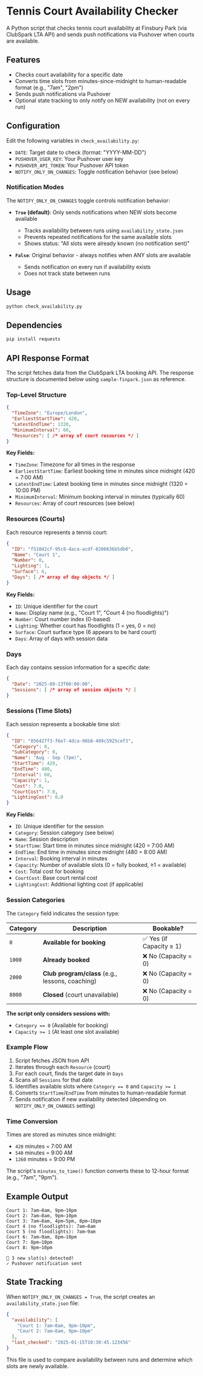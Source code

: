 # Tennis Court Availability Checker

A Python script that checks tennis court availability at Finsbury Park (via ClubSpark LTA API) and sends push notifications via Pushover when courts are available.

## Features

- Checks court availability for a specific date
- Converts time slots from minutes-since-midnight to human-readable format (e.g., "7am", "2pm")
- Sends push notifications via Pushover
- Optional state tracking to only notify on NEW availability (not on every run)

## Configuration

Edit the following variables in `check_availability.py`:

- `DATE`: Target date to check (format: "YYYY-MM-DD")
- `PUSHOVER_USER_KEY`: Your Pushover user key
- `PUSHOVER_API_TOKEN`: Your Pushover API token
- `NOTIFY_ONLY_ON_CHANGES`: Toggle notification behavior (see below)

### Notification Modes

The `NOTIFY_ONLY_ON_CHANGES` toggle controls notification behavior:

- **`True` (default)**: Only sends notifications when NEW slots become available
  - Tracks availability between runs using `availability_state.json`
  - Prevents repeated notifications for the same available slots
  - Shows status: "All slots were already known (no notification sent)"

- **`False`**: Original behavior - always notifies when ANY slots are available
  - Sends notification on every run if availability exists
  - Does not track state between runs

## Usage

```bash
python check_availability.py
```

## Dependencies

```bash
pip install requests
```

## API Response Format

The script fetches data from the ClubSpark LTA booking API. The response structure is documented below using `sample-finpark.json` as reference.

### Top-Level Structure

```json
{
  "TimeZone": "Europe/London",
  "EarliestStartTime": 420,
  "LatestEndTime": 1320,
  "MinimumInterval": 60,
  "Resources": [ /* array of court resources */ ]
}
```

**Key Fields:**
- `TimeZone`: Timezone for all times in the response
- `EarliestStartTime`: Earliest booking time in minutes since midnight (420 = 7:00 AM)
- `LatestEndTime`: Latest booking time in minutes since midnight (1320 = 10:00 PM)
- `MinimumInterval`: Minimum booking interval in minutes (typically 60)
- `Resources`: Array of court resources (see below)

### Resources (Courts)

Each resource represents a tennis court:

```json
{
  "ID": "f51042cf-95c8-4aca-acdf-0206636b5db0",
  "Name": "Court 1",
  "Number": 0,
  "Lighting": 1,
  "Surface": 6,
  "Days": [ /* array of day objects */ ]
}
```

**Key Fields:**
- `ID`: Unique identifier for the court
- `Name`: Display name (e.g., "Court 1", "Court 4 (no floodlights)")
- `Number`: Court number index (0-based)
- `Lighting`: Whether court has floodlights (1 = yes, 0 = no)
- `Surface`: Court surface type (6 appears to be hard court)
- `Days`: Array of days with session data

### Days

Each day contains session information for a specific date:

```json
{
  "Date": "2025-09-13T00:00:00",
  "Sessions": [ /* array of session objects */ ]
}
```

### Sessions (Time Slots)

Each session represents a bookable time slot:

```json
{
  "ID": "056427f3-f6e7-4dca-96b8-409c5925cef3",
  "Category": 0,
  "SubCategory": 0,
  "Name": "Aug - Sep (7pm)",
  "StartTime": 420,
  "EndTime": 480,
  "Interval": 60,
  "Capacity": 1,
  "Cost": 7.0,
  "CourtCost": 7.0,
  "LightingCost": 0.0
}
```

**Key Fields:**
- `ID`: Unique identifier for the session
- `Category`: Session category (see below)
- `Name`: Session description
- `StartTime`: Start time in minutes since midnight (420 = 7:00 AM)
- `EndTime`: End time in minutes since midnight (480 = 8:00 AM)
- `Interval`: Booking interval in minutes
- `Capacity`: Number of available slots (0 = fully booked, ≥1 = available)
- `Cost`: Total cost for booking
- `CourtCost`: Base court rental cost
- `LightingCost`: Additional lighting cost (if applicable)

### Session Categories

The `Category` field indicates the session type:

| Category | Description | Bookable? |
|----------|-------------|-----------|
| `0` | **Available for booking** | ✅ Yes (if Capacity ≥ 1) |
| `1000` | **Already booked** | ❌ No (Capacity = 0) |
| `2000` | **Club program/class** (e.g., lessons, coaching) | ❌ No (Capacity = 0) |
| `8000` | **Closed** (court unavailable) | ❌ No (Capacity = 0) |

**The script only considers sessions with:**
- `Category == 0` (Available for booking)
- `Capacity >= 1` (At least one slot available)

### Example Flow

1. Script fetches JSON from API
2. Iterates through each `Resource` (court)
3. For each court, finds the target date in `Days`
4. Scans all `Sessions` for that date
5. Identifies available slots where `Category == 0` and `Capacity >= 1`
6. Converts `StartTime`/`EndTime` from minutes to human-readable format
7. Sends notification if new availability detected (depending on `NOTIFY_ONLY_ON_CHANGES` setting)

### Time Conversion

Times are stored as minutes since midnight:
- `420` minutes = 7:00 AM
- `540` minutes = 9:00 AM
- `1260` minutes = 9:00 PM

The script's `minutes_to_time()` function converts these to 12-hour format (e.g., "7am", "9pm").

## Example Output

```
Court 1: 7am–8am, 9pm–10pm
Court 2: 7am–8am, 9pm–10pm
Court 3: 7am–8am, 4pm–5pm, 8pm–10pm
Court 4 (no floodlights): 7am–8am
Court 5 (no floodlights): 7am–9am
Court 6: 7am–9am, 8pm–10pm
Court 7: 8pm–10pm
Court 8: 9pm–10pm

🎾 3 new slot(s) detected!
✓ Pushover notification sent
```

## State Tracking

When `NOTIFY_ONLY_ON_CHANGES = True`, the script creates an `availability_state.json` file:

```json
{
  "availability": [
    "Court 1: 7am–8am, 9pm–10pm",
    "Court 2: 7am–8am, 9pm–10pm"
  ],
  "last_checked": "2025-01-15T10:30:45.123456"
}
```

This file is used to compare availability between runs and determine which slots are newly available.
